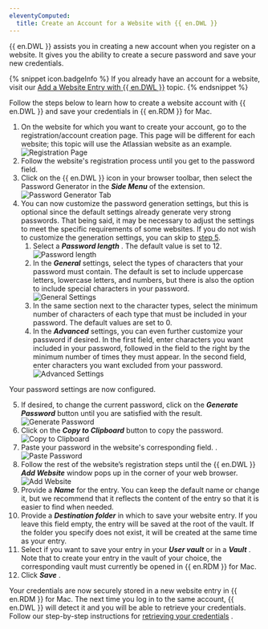```yaml
---
eleventyComputed:
  title: Create an Account for a Website with {{ en.DWL }}
---
```

{{ en.DWL }} assists you in creating a new account when you register on a website. It gives you the ability to create a secure password and save your new credentials. 

{% snippet icon.badgeInfo %} 
If you already have an account for a website, visit our [Add a Website Entry with {{ en.DWL }}](/rdm/mac/dwl/using-devolutions-web-login/add-website-entry-with-dwl/) topic. 
{% endsnippet %}
 
Follow the steps below to learn how to create a website account with {{ en.DWL }} and save your credentials in {{ en.RDM }} for Mac.  

1. On the website for which you want to create your account, go to the registration/account creation page. This page will be different for each website; this topic will use the Atlassian website as an example.  
![Registration Page](https://webdevolutions.azureedge.net/docs/en/rdm/mac/RDMMac2008.png) 
1. Follow the website's registration process until you get to the password field. 
1. Click on the {{ en.DWL }} icon in your browser toolbar, then select the Password Generator in the ***Side Menu*** of the extension.  
![Password Generator Tab](https://webdevolutions.azureedge.net/docs/en/rdm/mac/RDMMac2009.png) 
1. You can now customize the password generation settings, but this is optional since the default settings already generate very strong passwords. That being said, it may be necessary to adjust the settings to meet the specific requirements of some websites. If you do not wish to customize the generation settings, you can skip to <a href="#5">step 5</a>. 
    1. Select a ***Password length*** . The default value is set to 12.  
    ![Password length](https://webdevolutions.azureedge.net/docs/en/rdm/mac/RDMMac2010.png) 
    1. In the ***General*** settings, select the types of characters that your password must contain. The default is set to include uppercase letters, lowercase letters, and numbers, but there is also the option to include special characters in your password.  
    ![General Settings](https://webdevolutions.azureedge.net/docs/en/rdm/mac/RDMMac2011.png) 
    1. In the same section next to the character types, select the minimum number of characters of each type that must be included in your password. The default values are set to 0. 
    1. In the ***Advanced*** settings, you can even further customize your password if desired. In the first field, enter characters you want included in your password, followed in the field to the right by the minimum number of times they must appear. In the second field, enter characters you want excluded from your password.  
    ![Advanced Settings](https://webdevolutions.azureedge.net/docs/en/rdm/mac/RDMMac2012.png)  

Your password settings are now configured.  

5. <a name="5"></a> If desired, to change the current password, click on the ***Generate Password*** button until you are satisfied with the result.  
![Generate Password](https://webdevolutions.azureedge.net/docs/en/rdm/mac/RDMMac2013.png) 
1. Click on the ***Copy to Clipboard*** button to copy the password.  
![Copy to Clipboard](https://webdevolutions.azureedge.net/docs/en/rdm/mac/RDMMac2014.png) 
1. Paste your password in the website's corresponding field.  .
![Paste Password](https://webdevolutions.azureedge.net/docs/en/rdm/mac/RDMMac2015.png) 
1. Follow the rest of the website’s registration steps until the {{ en.DWL }}   ***Add Website*** window pops up in the corner of your web browser.  
![Add Website](https://webdevolutions.azureedge.net/docs/en/rdm/mac/RDMMac2016.png) 
1. Provide a ***Name*** for the entry. You can keep the default name or change it, but we recommend that it reflects the content of the entry so that it is easier to find when needed. 
1. Provide a ***Destination folder*** in which to save your website entry. If you leave this field empty, the entry will be saved at the root of the vault. If the folder you specify does not exist, it will be created at the same time as your entry. 
1. Select if you want to save your entry in your ***User vault*** or in a ***Vault*** . Note that to create your entry in the vault of your choice, the corresponding vault must currently be opened in {{ en.RDM }} for Mac. 
1. Click ***Save*** .  

Your credentials are now securely stored in a new website entry in {{ en.RDM }} for Mac. The next time you log in to the same account, {{ en.DWL }} will detect it and you will be able to retrieve your credentials. Follow our step-by-step instructions for [retrieving your credentials](/rdm/mac/dwl/using-devolutions-web-login/retrieve-credentials/) . 

